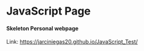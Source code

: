# JavaScript Page

#### Skeleton Personal webpage

Link: https://jarciniegas20.github.io/JavaScript_Test/
